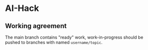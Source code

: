 # AI-Hack

## Working agreement

The main branch contains "ready" work, work-in-progress should be pushed to branches with named `username/topic`.
